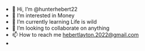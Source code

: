 - 👋 Hi, I’m @hunterhebert22
- 👀 I’m interested in Money 
- 🌱 I’m currently learning Life is wild 
- 💞️ I’m looking to collaborate on anything 
- 📫 How to reach me hebertlayton.2022@gmail.com
- 


<!---
hunterhebert22/hunterhebert22 is a ✨ special ✨ repository because its `README.md` (this file) appears on your GitHub profile.
You can click the Preview link to take a look at your changes.
--->
